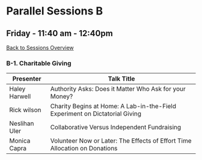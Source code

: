 # Parallel Sessions B
## Friday - 11:40 am - 12:40pm
[Back to Sessions Overview](README.md)
### **B-1. Charitable Giving**

Presenter     | Talk Title
--------------|------------
Haley Harwell | Authority Asks: Does it Matter Who Ask for your Money?
Rick wilson  | Charity Begins at Home: A Lab-in-the-Field Experiment on Dictatorial Giving
Neslihan Uler | Collaborative Versus Independent Fundraising
Monica Capra  | Volunteer Now or Later: The Effects of Effort Time Allocation on Donations

